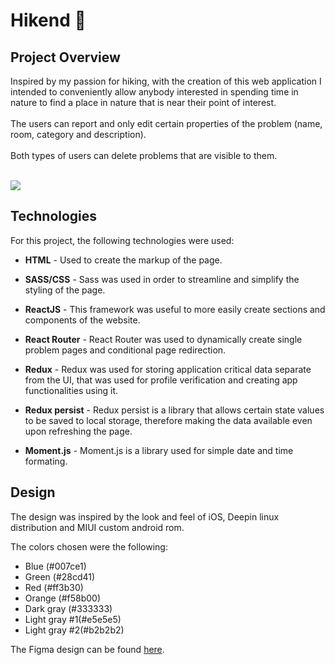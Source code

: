 <h1>Hikend 🌄</h1>


<h2>Project Overview</h2>
<p> 
Inspired by my passion for hiking, with the creation of this web application I intended to conveniently allow anybody interested in spending time in nature to find a place in nature that is near their point of interest.
<br />
<br />
The users can report and only edit certain properties of the problem (name, room, category and description).
<br />
<br />
Both types of users can delete problems that are visible to them.
</p>
</p>
<br/>
<img src="./src/assets/images/readme_project_preview.png">
<h2>Technologies</h2>
<p>For this project, the following technologies were used:</p>
<ul>
    <li><p><span style="font-weight: bold">HTML</span> - Used to create the markup of the page.</p>
    </li>
        <li><p><span style="font-weight: bold">SASS/CSS</span> - Sass was used in order to streamline and simplify the styling of the page.</p>
    </li>
        </li>
        <li><p><span style="font-weight: bold">ReactJS</span> - This framework was useful to more easily create sections and components of the website.</p>
    </li>
    <li><p><span style="font-weight: bold">React Router</span> - React Router was used to dynamically create single problem pages and conditional page redirection.</p>
    </li>
        <li><p><span style="font-weight: bold">Redux</span> - Redux was used for storing application critical data separate from the UI, that was used for profile verification and creating app functionalities using it.</p>
    </li>
        </li>
        <li><p><span style="font-weight: bold">Redux persist</span> - Redux persist is a library that allows certain state values to be saved to local storage, therefore making the data available even upon refreshing the page.</p>
    </li>
        </li>
        </li>
        <li><p><span style="font-weight: bold">Moment.js</span> - Moment.js is a library used for simple date and time formating.</p>
    </li>

</ul>
<h2>Design</h2>
<p>The design was inspired by the look and feel of iOS, Deepin linux distribution and MIUI custom android rom.</p>
<p>The colors chosen were the following:</p>
<ul>
    <li>Blue (#007ce1)</li>
    <li>Green (#28cd41)</li>
    <li>Red (#ff3b30)</li>
    <li>Orange (#f58b00)</li>
    <li>Dark gray (#333333)</li>
    <li>Light gray #1(#e5e5e5)</li>
    <li>Light gray #2(#b2b2b2)</li>
</ul>

<p>The Figma design can be found <a href="https://www.figma.com/file/qIvcp0BmK78Dx8QuQNitzl/Faculty-Faults-Reporting">here</a>.</p>

